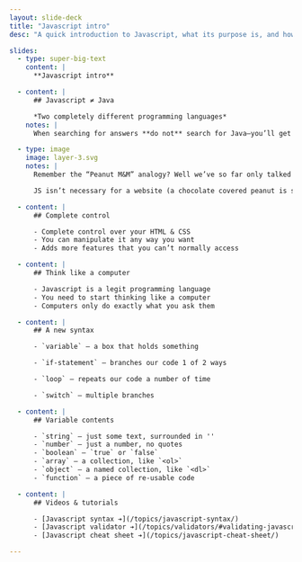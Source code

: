 ```yaml
---
layout: slide-deck
title: "Javascript intro"
desc: "A quick introduction to Javascript, what its purpose is, and how it works in cooperation with HTML & CSS."

slides:
  - type: super-big-text
    content: |
      **Javascript intro**

  - content: |
      ## Javascript ≠ Java

      *Two completely different programming languages*
    notes: |
      When searching for answers **do not** search for Java—you’ll get confusing results because the Java programming language is *completely different* from Javascript.

  - type: image
    image: layer-3.svg
    notes: |
      Remember the “Peanut M&M” analogy? Well we’ve so far only talked about the peanut (HTML/content) & the chocolate (CSS/design), now we’re going to talk about the candy: Javascript.

      JS isn’t necessary for a website (a chocolate covered peanut is still quite delicious) but depends completely on CSS & HTML to function.

  - content: |
      ## Complete control

      - Complete control over your HTML & CSS
      - You can manipulate it any way you want
      - Adds more features that you can’t normally access

  - content: |
      ## Think like a computer

      - Javascript is a legit programming language
      - You need to start thinking like a computer
      - Computers only do exactly what you ask them

  - content: |
      ## A new syntax

      - `variable` — a box that holds something

      - `if-statement` — branches our code 1 of 2 ways

      - `loop` — repeats our code a number of time

      - `switch` — multiple branches

  - content: |
      ## Variable contents

      - `string` — just some text, surrounded in ''
      - `number` — just a number, no quotes
      - `boolean` — `true` or `false`
      - `array` — a collection, like `<ol>`
      - `object` — a named collection, like `<dl>`
      - `function` — a piece of re-usable code

  - content: |
      ## Videos & tutorials

      - [Javascript syntax ➔](/topics/javascript-syntax/)
      - [Javascript validator ➔](/topics/validators/#validating-javascript)
      - [Javascript cheat sheet ➔](/topics/javascript-cheat-sheet/)

---
```

